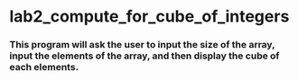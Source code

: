 # lab2_compute_for_cube_of_integers
### This program will ask the user to input the size of the array, input the elements of the array, and then display the cube of each elements.
